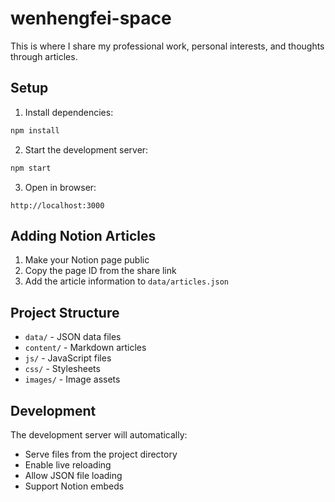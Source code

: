 # wenhengfei-space

This is where I share my professional work, personal interests, and thoughts through articles.

## Setup

1. Install dependencies:
```bash
npm install
```

2. Start the development server:
```bash
npm start
```

3. Open in browser:
```
http://localhost:3000
```

## Adding Notion Articles

1. Make your Notion page public
2. Copy the page ID from the share link
3. Add the article information to `data/articles.json`

## Project Structure

- `data/` - JSON data files
- `content/` - Markdown articles
- `js/` - JavaScript files
- `css/` - Stylesheets
- `images/` - Image assets

## Development

The development server will automatically:
- Serve files from the project directory
- Enable live reloading
- Allow JSON file loading
- Support Notion embeds
